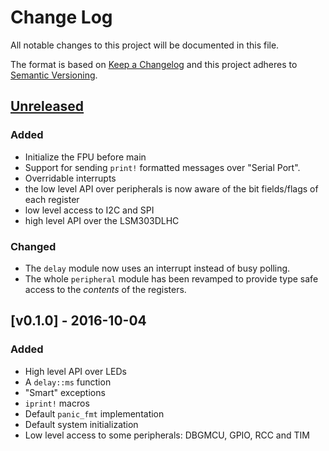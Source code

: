 # Change Log

All notable changes to this project will be documented in this file.

The format is based on [Keep a Changelog](http://keepachangelog.com/)
and this project adheres to [Semantic Versioning](http://semver.org/).

## [Unreleased]

### Added

- Initialize the FPU before main
- Support for sending `print!` formatted messages over "Serial Port".
- Overridable interrupts
- the low level API over peripherals is now aware of the bit fields/flags of each register
- low level access to I2C and SPI
- high level API over the LSM303DLHC

### Changed

- The `delay` module now uses an interrupt instead of busy polling.
- The whole `peripheral` module has been revamped to provide type safe access to the *contents* of
  the registers.

## [v0.1.0] - 2016-10-04

### Added

- High level API over LEDs
- A `delay::ms` function
- "Smart" exceptions
- `iprint!` macros
- Default `panic_fmt` implementation
- Default system initialization
- Low level access to some peripherals: DBGMCU, GPIO, RCC and TIM

[Unreleased]: https://github.com/japaric/rustc-cfg/compare/v0.1.0...HEAD
